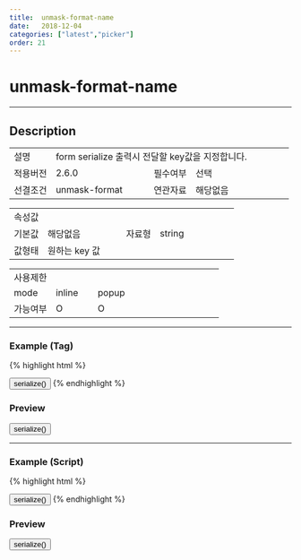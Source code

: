 ```yaml
---
title:  unmask-format-name
date:   2018-12-04
categories: ["latest","picker"]
order: 21
---
```


unmask-format-name
===

---

## Description

<table style="width:100%">
    <colgroup>
        <col width="15%"/>
        <col width="35%"/>
        <col width="15%"/>
        <col width="35%"/>
    </colgroup>
    <tr>
        <td class="tdTitle">설명</td>
        <td colspan="3">form serialize 출력시 전달할 key값을 지정합니다.</td>
    </tr>
    <tr>
        <td class="tdTitle">적용버전</td>
        <td>2.6.0</td>
        <td class="tdTitle">필수여부</td>
        <td>선택</td>
    </tr>
    <tr>
        <td class="tdTitle">선결조건</td>
        <td>unmask-format</td>
        <td class="tdTitle">연관자료</td>
        <td>해당없음</td>
    </tr>
</table>
<table style="width:100%">
    <colgroup>
        <col width="15%"/>
        <col width="35%"/>
        <col width="15%"/>
        <col width="35%"/>
    </colgroup>
    <tr>
        <td class="tdTitle tdBg" colspan="4">속성값</td>
    </tr>
    <tr>
        <td class="tdTitle">기본값</td>
        <td>해당없음</td>
        <td class="tdTitle">자료형</td>
        <td>string</td>
    </tr>
    <tr>
        <td class="tdTitle">값형태</td>
        <td colspan="3">원하는 key 값</td>
    </tr>
</table>
<table style="width:100%">
    <colgroup>
        <col width="20%"/>
        <col width="20%"/>
        <col width="20%"/>
        <col width="20%"/>
        <col width="20%"/>
    </colgroup>
    <tr>
        <td class="tdTitle tdBg" colspan="5">사용제한</td>
    </tr>
    <tr>
        <td>mode</td>
        <td class="tdCenter">inline</td>
        <td class="tdCenter">popup</td>
        <td></td>
        <td></td>
    </tr>
    <tr>
        <td>가능여부</td>
        <td class="tdBlue tdCenter">O</td>
        <td class="tdBlue tdCenter">O</td>
        <td></td>
        <td></td>
    </tr>
</table>

---
### Example (Tag)

{% highlight html %}
<form id="testForm1">
    <sbux-picker id="sbIdx1" name="sbTagNm1" uitype="date" mode="inline" unmask-format-name="unmaskFormatNm1" unmask-format="yyyymmdd"></sbux-picker>
    <sbux-picker id="sbIdx2" name="sbTagNm2" uitype="date" mode="popup" unmask-format-name="unmaskFormatNm2" unmask-format="yyyymmdd"></sbux-picker>
</form>
<input type="button" value="serialize()" onclick="alert($('#testForm1').serialize());">
{% endhighlight %}

### Preview

<form id="testForm1">
    <sbux-picker id="sbIdx1" name="sbTagNm1" uitype="date" mode="inline" unmask-format-name="tagNm1" unmask-format="yyyymmdd"></sbux-picker>
    <sbux-picker id="sbIdx2" name="sbTagNm2" uitype="date" mode="popup" unmask-format-name="tagNm2" unmask-format="yyyymmdd"></sbux-picker>
</form>
<input type="button" value="serialize()" onclick="alert($('#testForm1').serialize());">

---
### Example (Script)

{% highlight html %}
<form id="testForm2">
    <div id="sbArea1"></div>
    <div id="sbArea2"></div>
</form>
<input type="button" value="serialize()" onclick="alert($('#testForm2').serialize());">
<script>
    $(document).ready(function(){
        $('#sbArea1').sbPicker({
            name : 'sbScriptNm1',
            uitype : 'date',
			mode : 'inline',
            unmaskFormatName : 'scriptNm1',
            unmaskFormat : 'yyyymmdd'
        });
        $('#sbArea2').sbPicker({
            name : 'sbScriptNm2',
            uitype : 'date',
			mode : 'popup',
            unmaskFormatName : 'scriptNm1',
            unmaskFormat : 'yyyymmdd'
        });
    }); 
</script>
{% endhighlight %}

### Preview 

<form id="testForm2">
    <div id="sbArea1"></div>
    <div id="sbArea2"></div>
</form>
<input type="button" value="serialize()" onclick="alert($('#testForm2').serialize());">
<script>
    $(document).ready(function(){
        $('#sbArea1').sbPicker({
            name : 'sbScriptNm1',
            uitype : 'date',
			mode : 'inline',
            unmaskFormatName : 'scriptNm1',
            unmaskFormat : 'yyyymmdd'
        });
        $('#sbArea2').sbPicker({
            name : 'sbScriptNm2',
            uitype : 'date',
			mode : 'popup',
            unmaskFormatName : 'scriptNm1',
            unmaskFormat : 'yyyymmdd'
        });
    });
</script>